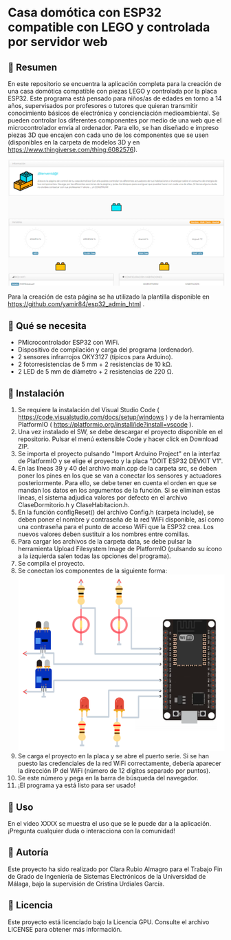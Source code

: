 # Casa domótica con ESP32 compatible con LEGO y controlada por servidor web

## 🧱 Resumen
En este repositorio se encuentra la aplicación completa para la creación de una casa domótica compatible con piezas LEGO y controlada por la placa ESP32. Este programa está pensado para niños/as de edades en torno a 14 años, supervisados por profesores o tutores que quieran transmitir conocimiento básicos de electrónica y concienciación medioambiental. Se pueden controlar los diferentes componentes por medio de una web que el microcontrolador envía al ordenador. Para ello, se han diseñado e impreso piezas 3D que encajen con cada uno de los componentes que se usen (disponibles en la carpeta de modelos 3D y en https://www.thingiverse.com/thing:6082576).

![Página de la aplicación](https://raw.githubusercontent.com/clararubio20/ESP32_BloquesConstruccion/main/Im%C3%A1genes%20de%20la%20p%C3%A1gina/P%C3%A1ginaInicial.png)

Para la creación de esta página se ha utilizado la plantilla disponible en https://github.com/yamir84/esp32_admin_html .

## 🧱 Qué se necesita 

+ PMicrocontrolador ESP32 con WiFi.
+ Dispositivo de compilación y carga del programa (ordenador).
+ 2 sensores infrarrojos OKY3127 (típicos para Arduino).
+ 2 fotorresistencias de 5 mm + 2 resistencias de 10 kΩ.
+ 2 LED de 5 mm de diámetro + 2 resistencias de 220 Ω.

## 🧱 Instalación
1. Se requiere la instalación del Visual Studio Code ( https://code.visualstudio.com/docs/setup/windows ) y de la herramienta PlatformIO ( https://platformio.org/install/ide?install=vscode ).
2. Una vez instalado el SW, se debe descargar el proyecto disponible en el repositorio. Pulsar el menú extensible Code y hacer click en Download ZIP.
3. Se importa el proyecto pulsando "Import Arduino Project" en la interfaz de PlatformIO y se elige el proyecto y la placa "DOIT ESP32 DEVKIT V1".
4. En las líneas 39 y 40 del archivo main.cpp de la carpeta src, se deben poner los pines en los que se van a conectar los sensores y actuadores posteriormente. Para ello, se debe tener en cuenta el orden en que se mandan los datos en los argumentos de la función. Si se eliminan estas líneas, el sistema adjudica valores por defecto en el archivo ClaseDormitorio.h y ClaseHabitacion.h.
5. En la función configReset() del archivo Config.h (carpeta include), se deben poner el nombre y contraseña de la red WiFi disponible, así como una contraseña para el punto de acceso WiFi que la ESP32 crea. Los nuevos valores deben sustituir a los nombres entre comillas.
6. Para cargar los archivos de la carpeta data, se debe pulsar la herramienta Upload Filesystem Image de PlatformIO (pulsando su ícono a la izquierda salen todas las opciones del programa).
7. Se compila el proyecto.
8. Se conectan los componentes de la siguiente forma:
![Circuito de la aplicación](https://raw.githubusercontent.com/clararubio20/ESP32_BloquesConstruccion/main/Im%C3%A1genes%20de%20la%20p%C3%A1gina/circuito.png)
10. Se carga el proyecto en la placa y se abre el puerto serie. Si se han puesto las credenciales de la red WiFi correctamente, debería aparecer la dirección IP del WiFi (número de 12 dígitos separado por puntos).
11. Se este número y pega en la barra de búsqueda del navegador.
12. ¡El programa ya está listo para ser usado!

## 🧱 Uso
En el video XXXX se muestra el uso que se le puede dar a la aplicación. ¡Pregunta cualquier duda o interacciona con la comunidad!


## 🧱 Autoría

Este proyecto ha sido realizado por Clara Rubio Almagro para el Trabajo Fin de Grado de Ingeniería de Sistemas Electrónicos de la Universidad de Málaga, bajo la supervisión de Cristina Urdiales García.

## 🧱 Licencia
Este proyecto está licenciado bajo la Licencia GPU. Consulte el archivo LICENSE para obtener más información.
